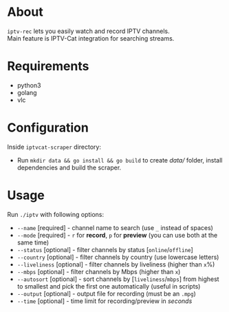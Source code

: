 # About
`iptv-rec` lets you easily watch and record IPTV channels.\
Main feature is IPTV-Cat integration for searching streams.
# Requirements
- python3
- golang
- vlc
# Configuration
Inside `iptvcat-scraper` directory:
- Run `mkdir data && go install && go build` to create *data/* folder, install dependencies and build the scraper.
# Usage
Run `./iptv` with following options:
- `--name` [required] - channel name to search (use `_` instead of spaces)
- `--mode` [required] - `r` for **record**, `p` for **preview** (you can use both at the same time)
- `--status` [optional] - filter channels by status [`online`/`offline`]
- `--country` [optional] - filter channels by country (use lowercase letters)
- `--liveliness` [optional] - filter channels by liveliness (higher than `x`%)
- `--mbps`  [optional] - filter channels by Mbps (higher than `x`)
- `--autosort` [optional] - sort channels by [`liveliness`/`mbps`] from highest to smallest and pick the first one automatically (useful in scripts)
- `--output` [optional] - output file for recording (must be an `.mpg`)
- `--time` [optional] - time limit for recording/preview in *seconds*
